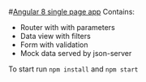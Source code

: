 #[Angular 8 single page app](https://github.com/djentelmenis/angular-8-test-app)
Contains:

- Router with with parameters
- Data view with filters
- Form with validation
- Mock data served by json-server

To start run `npm install` and `npm start`
